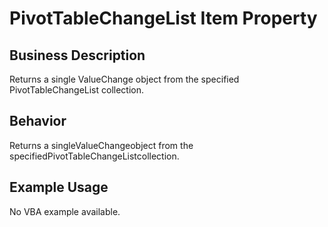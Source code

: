 # PivotTableChangeList Item Property

## Business Description
Returns a single ValueChange object from the specified PivotTableChangeList collection.

## Behavior
Returns a singleValueChangeobject from the specifiedPivotTableChangeListcollection.

## Example Usage
No VBA example available.